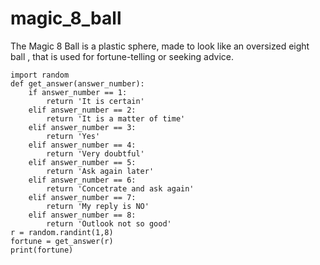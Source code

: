 # magic_8_ball
The Magic 8 Ball is a plastic sphere, made to look like an oversized eight ball , that is used for fortune-telling or seeking advice.


    import random
    def get_answer(answer_number):
        if answer_number == 1:
            return 'It is certain'
        elif answer_number == 2:
            return 'It is a matter of time'
        elif answer_number == 3:
            return 'Yes'
        elif answer_number == 4:
            return 'Very doubtful'
        elif answer_number == 5:
            return 'Ask again later'
        elif answer_number == 6:
            return 'Concetrate and ask again'
        elif answer_number == 7:
            return 'My reply is NO'
        elif answer_number == 8:
            return 'Outlook not so good'
    r = random.randint(1,8)
    fortune = get_answer(r)
    print(fortune)
